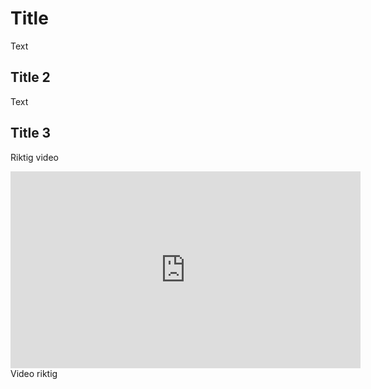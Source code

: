 # Title
Text
## Title 2
Text
## Title 3
Riktig video
<iframe width="560" height="315" src='https://www.youtube.com/embed/XmyF8IjfSUI' frameborder="0">a</iframe>
Video riktig
